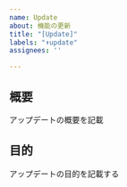 ```yaml
---
name: Update
about: 機能の更新
title: "[Update]"
labels: "⬆update"
assignees: ''

---
```


## 概要
アップデートの概要を記載

## 目的
アップデートの目的を記載する
